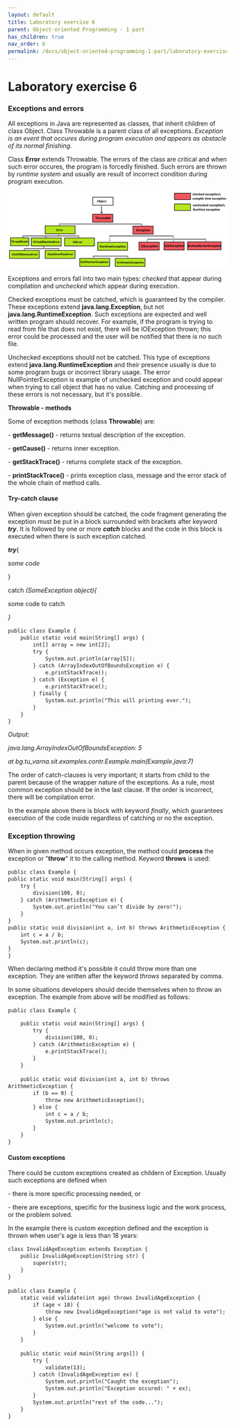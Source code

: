 ```yaml
---
layout: default
title: Laboratory exercise 6
parent: Object-oriented Programming - 1 part
has_children: true
nav_order: 6
permalink: /docs/object-oriented-programming-1-part/laboratory-exercise-6
---
```


# Laboratory exercise 6


### Exceptions and errors

All exceptions in Java are represented as classes, that inherit children of class Object. Class Throwable is a parent class of all exceptions. _Exception is an event that occures during program execution and appears as obstacle of its normal finishing._

Class **Error** extends Throwable. The errors of the class are critical and when such error occures, the program is forcedly finished. Such errors are thrown by _runtime system_ and usually are result of incorrect condition during program execution.

![](<../../../assets/image (148).png>)


Exceptions and errors fall into two main types: *checked* that appear during compilation and *unchecked* which appear during execution.


Checked exceptions must be catched, which is guaranteed by the compiler. These exceptions extend **java.lang.Exception**, but not **java.lang.RuntimeException**. Such exceptions are expected and well written program should recover. For example, if the program is trying to read from file that does not exist, there will be IOException thrown; this error could be processed and the user will be notified that there is no such file.
 
Unchecked exceptions should not be catched. This type of exceptions extend **java.lang.RuntimeException** and their presence usually is due to some program bugs or incorrect library usage. The error NullPointerException is example of unchecked exception and could appear when trying to call object that has no value. Catching and processing of these errors is not necessary, but it's possible.


**Throwable - methods**

Some of exception methods (class **Throwable**) are:

\-     **getMessage()** - returns textual description of the exception.

\-     **getCause()** - returns inner exception.

\-     **getStackTrace()** - returns complete stack of the exception.

\-     **printStackTrace()** - prints exception class, message and the error stack of the whole chain of method calls.

#### Try-catch clause

When given exception should be catched, the code fragment generating the exception must be put in a block surrounded with brackets after keyword _**try**_. It is followed by one or more  _**catch**_ blocks and the code in this block is executed when there is such exception catched.

_**try**_{

_some code_

}

catch _(_SomeException object_){_

some code to catch

_}_

```
public class Example {
    public static void main(String[] args) {
        int[] array = new int[2];
        try {
            System.out.println(array[5]); 
        } catch (ArrayIndexOutOfBoundsException e) {
            e.printStackTrace();
        } catch (Exception e) {
            e.printStackTrace();
        } finally {
            System.out.println("This will printing ever.");
        }
    }
}
```

_Output:_

_java.lang.ArrayIndexOutOfBoundsException: 5_

&#x20;       _at bg.tu\_varna.sit.examples.contr.Example.main(Example.java:7)_


The order of catch-clauses is very important; it starts from child to the parent because of the wrapper nature of the exceptions. As a rule, most common exception should be in the last clause. If the order is incorrect, there will be compilation error.

In the example above there is block with keyword *finally*, which guarantees execution of the code inside regardless of catching or no the exception.


### **Exception throwing**

When in given method occurs exception, the method could **process** the exception or "**throw**" it to the calling method. Keyword **throws** is used:

```
public class Example {
public static void main(String[] args) {
    try {
        division(100, 0);
    } catch (ArithmeticException e) {
        System.out.println("You can’t divide by zero!");
    }
}
public static void division(int a, int b) throws ArithmeticException {
    int c = a / b;
    System.out.println(c);
}
}
```

When declaring method it's possible it could throw more than one exception. They are written after the keyword *throws* separated by comma.

In some situations developers should decide themselves when to throw an exception. The example from above will be modified as follows:

```
public class Example {
```

```
    public static void main(String[] args) {
        try {
            division(100, 0);
        } catch (ArithmeticException e) {
            e.printStackTrace();
        }
    }

    public static void division(int a, int b) throws ArithmeticException {
        if (b == 0) {
            throw new ArithmeticException();
        } else {
            int c = a / b;
            System.out.println(c);
        }
    }
} 
```

#### Custom exceptions


There could be custom exceptions created as childern of Exception. Usually such exceptions are defined when

\-      there is more specific processing needed, or

\-      there are exceptions, specific for the business logic and the work process, or the problem solved.

In the example there is custom exception defined and the exception is thrown when user's age is less than 18 years:

```
class InvalidAgeException extends Exception {
    public InvalidAgeException(String str) {
        super(str);
    }
}

public class Example {
    static void validate(int age) throws InvalidAgeException {
        if (age < 18) {
            throw new InvalidAgeException("age is not valid to vote");
        } else {
            System.out.println("welcome to vote");
        }
    }

    public static void main(String args[]) {
        try {
            validate(13);
        } catch (InvalidAgeException ex) {
            System.out.println("Caught the exception");
            System.out.println("Exception occured: " + ex);
        }
        System.out.println("rest of the code...");
    }
}
```
